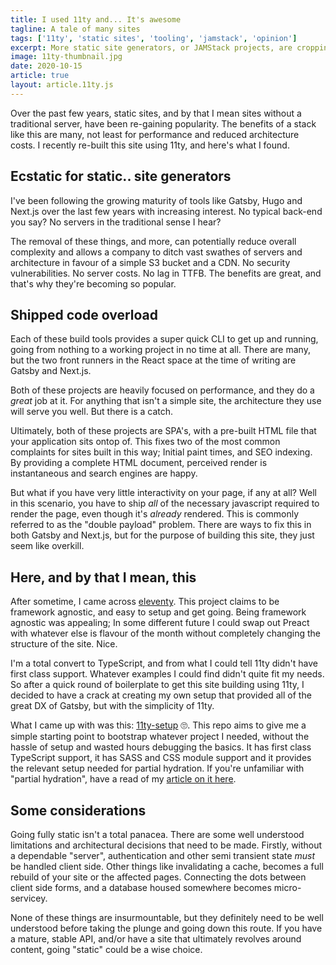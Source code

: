 ```yaml
---
title: I used 11ty and... It's awesome
tagline: A tale of many sites
tags: ['11ty', 'static sites', 'tooling', 'jamstack', 'opinion']
excerpt: More static site generators, or JAMStack projects, are cropping up by the day. Here's a quick look at how I built this site.
image: 11ty-thumbnail.jpg
date: 2020-10-15
article: true
layout: article.11ty.js
---
```


Over the past few years, static sites, and by that I mean sites without a traditional server, have been re-gaining popularity. The benefits of a stack like this are many, not least for performance and reduced architecture costs. I recently re-built this site using 11ty, and here's what I found.

## Ecstatic for static.. site generators

I've been following the growing maturity of tools like Gatsby, Hugo and Next.js over the last few years with increasing interest. No typical back-end you say? No servers in the traditional sense I hear?

The removal of these things, and more, can potentially reduce overall complexity and allows a company to ditch vast swathes of servers and architecture in favour of a simple S3 bucket and a CDN. No security vulnerabilities. No server costs. No lag in TTFB. The benefits are great, and that's why they're becoming so popular.

## Shipped code overload

Each of these build tools provides a super quick CLI to get up and running, going from nothing to a working project in no time at all. There are many, but the two front runners in the React space at the time of writing are Gatsby and Next.js.

Both of these projects are heavily focused on performance, and they do a _great_ job at it. For anything that isn't a simple site, the architecture they use will serve you well. But there is a catch.

Ultimately, both of these projects are SPA's, with a pre-built HTML file that your application sits ontop of. This fixes two of the most common complaints for sites built in this way; Initial paint times, and SEO indexing. By providing a complete HTML document, perceived render is instantaneous and search engines are happy.

But what if you have very little interactivity on your page, if any at all? Well in this scenario, you have to ship _all_ of the necessary javascript required to render the page, even though it's _already_ rendered. This is commonly referred to as the "double payload" problem. There are ways to fix this in both Gatsby and Next.js, but for the purpose of building this site, they just seem like overkill.

## Here, and by that I mean, this

After sometime, I came across <a href="https://www.11ty.dev/" target="_blank" rel="noopener">eleventy</a>. This project claims to be framework agnostic, and easy to setup and get going. Being framework agnostic was appealing; In some different future I could swap out Preact with whatever else is flavour of the month without completely changing the structure of the site. Nice.

I'm a total convert to TypeScript, and from what I could tell 11ty didn't have first class support. Whatever examples I could find didn't quite fit my needs. So after a quick round of boilerplate to get this site building using 11ty, I decided to have a crack at creating my own setup that provided all of the great DX of Gatsby, but with the simplicity of 11ty.

What I came up with was this: <a href="https://github.com/jhukdev/11ty-setup" target="_blank" rel="noopener">11ty-setup</a> 🙄. This repo aims to give me a simple starting point to bootstrap whatever project I needed, without the hassle of setup and wasted hours debugging the basics. It has first class TypeScript support, it has SASS and CSS module support and it provides the relevant setup needed for partial hydration. If you're unfamiliar with "partial hydration", have a read of my [article on it here](/articles/partial-hydration).

## Some considerations

Going fully static isn't a total panacea. There are some well understood limitations and architectural decisions that need to be made. Firstly, without a dependable "server", authentication and other semi transient state _must_ be handled client side. Other things like invalidating a cache, becomes a full rebuild of your site or the affected pages. Connecting the dots between client side forms, and a database housed somewhere becomes micro-servicey.

None of these things are insurmountable, but they definitely need to be well understood before taking the plunge and going down this route. If you have a mature, stable API, and/or have a site that ultimately revolves around content, going "static" could be a wise choice.
